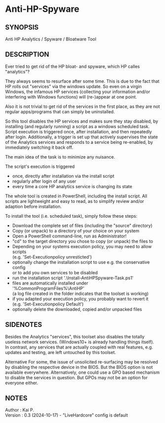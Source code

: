 # Anti-HP-Spyware
## SYNOPSIS
Anti HP Analytics / Spyware / Bloatware Tool

## DESCRIPTION

Ever tried to get rid of the HP bloat- and spyware, which HP calles "analytics"?

They always seems to resurface after some time.
This is due to the fact that HP rolls out "services" via the windows update.
So even on a virgin Windows, the infamous HP services (collecting your
information and/or interfering with Windows functions) will (re-)appear
at one point.

Also it is not trivial to get rid of the services in the first place, as they
are not regular apps/programs that can simply be uninstalled.

So this tool disables the HP services and makes sure they stay disabled,
by installing (and regularly running) a script as a windows scheduled task.  
Script execution is triggered once, after installation, and then repeatedly
after login. Additionally, a trigger is set up that actively supervises the
state of the Analytics services and responds to a service being re-enabled,
by immediately switching it back off.

The main idea of the task is to minimize any nuisance.

The script's execution is triggered
- once, directly after installation via the install script
- regularly after login of any user
- every time a core HP analytics service is changing its state

The whole tool is created in PowerShell, including the install script.
All scripts are lightweight and easy to read, as to simplify review
and/or adaption before installation.

To install the tool (i.e. scheduled task), simply follow these steps:  
- Download the complete set of files (including the "source" directory)
- Copy (or unpack) to a directory of your choice on your system
- Open a PowerShell command-line, run as Administrator!
- "cd" to the target directory you chose to copy (or unpack) the files to
- Depending on your systems execution policy, you may need to allow scripts  
  (e.g. 'Set-Executionpolicy unresticted')
- optionally change the installation script to use e.g. the conservative config  
  or to add you own services to be disabled
- run the installation script '.\Install-AntiHPSpyware-Task.ps1'  
- files are automatically installed under '%CommonProgramFiles%\AntiHP'  
  (a log file created in the folder indicates that the toolset is working)
- if you adapted your execution policy, you probably want to revert it  
  (e.g. 'Set-Executionpolicy Default')
- optionally delete the downloaded, copied and/or unpacked files

## SIDENOTES
Besides the Analytics "services", this toolset also disables the totally
useless network services. (Windows10+ is already handling things itself).  
In contrast, any services that are actually coupled with real features,
e.g. updates and testing, are left untouched by this toolset.

Alternative
For some, the issue of unsolicited re-surfacing may be resolved by disabling the
respective device in the BIOS. But the BIOS option is not available everywhere.
Alternatively, one could use a GPO based mechanism to disable the services
in question. But GPOs may not be an option for everyone either.

## NOTES
Author   : Kai P.  
Version  : 0.3 (2024-10-17) - "LiveHardcore" config is default

